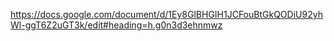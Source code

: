 https://docs.google.com/document/d/1Ey8GlBHGIH1JCFouBtGkQODiU92yhWl-ggT6Z2uGT3k/edit#heading=h.g0n3d3ehnmwz
